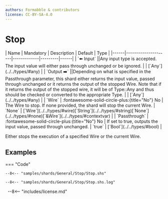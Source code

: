 ```yaml
---
authors: Formabble & contributors
license: CC-BY-SA-4.0
---
```



# Stop

<div class="sh-parameters" markdown="1">
| Name | Mandatory | Description | Default | Type |
|------|---------------------|-------------|---------|------|
| `⬅️ Input` ||Any input type is accepted. The input value will either pass through unchanged or be ignored. | | [`Any`](../../types/#any) |
| `Output ➡️` ||Depending on what is specified in the Passthrough parameter, this shard either returns the input value, passed through unchanged or it returns the output of the stopped Wire. Note that if it returns the output of the stopped wire, it will be of Type::Any and thus should be checked or converted to the appropriate Type. | | [`Any`](../../types/#any) |
| `Wire` | :fontawesome-solid-circle-plus:{title="No"} No  | The Wire to stop. If none provided, the shard will stop the current Wire. | `None` | [`Wire`](../../types/#wire)[`String`](../../types/#string)[`None`](../../types/#none)[`&Wire`](../../types/#contextvar) |
| `Passthrough` | :fontawesome-solid-circle-plus:{title="No"} No  | If set to true, outputs the input value, passed through unchanged. | `true` | [`Bool`](../../types/#bool) |

</div>

Either stops the execution of a specified Wire or the current Wire.

## Examples

=== "Code"

  ```x86asm linenums="1"
  --8<-- "samples/shards/General/Stop/Stop.shs"
  ```

  ```
  --8<-- "samples/shards/General/Stop/Stop.shs.log"
  ```
&nbsp;
--8<-- "includes/license.md"

